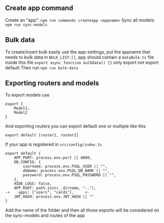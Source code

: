 ## Create app command
Create an "app": `npm run commands createapp <appname>` 
Sync all models: `npm run sync-models`

## Bulk data
To create/insert bulk easily use the app-settings, put the appname that needs to bulk data in `BULK_LIST:[]`,
app should contain a `dataBulk.ts` file inside this file `export async function bulkData() {}` only export not export default
Then run `npm run bulk-data`

## Exporting routers and models
To export models use 
```
export {
    Model1,
    Model2
}
```
And exporting routers you can export default one or multiple like this
```
export default [router1, router2]
```
If your app is registered in `src/config/index.ts`

```
export default {
    APP_PORT: process.env.port || 8000,
    DB_CONFIG: {
        username: process.env.PSQL_USER || "",
        dbName: process.env.PSQL_DB_NAME || "",
        password: process.env.PSQL_PASSWORD || "",
    },
    HIDE_LOGS: false,
    APP_ROOT: path.join(__dirname, ".."),
->    apps: ["users", "cards"],     <-
    JWT_HASH: process.env.JWT_HASH || ""
}
```
Add the name of the folder and then all those exports will be considered on the sync-models and routes of the app